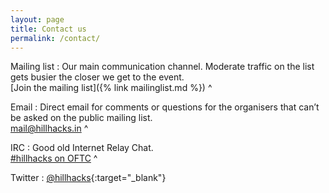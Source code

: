 ```yaml
---
layout: page
title: Contact us
permalink: /contact/
---
```


Mailing list
: Our main communication channel.  Moderate traffic on the list gets busier the
  closer we get to the event.  
  [Join the mailing list]({% link mailinglist.md %})
^

Email
: Direct email for comments or questions for the organisers that can’t be asked
  on the public mailing list.  
  [mail@hillhacks.in](mailto:mail@hillhacks.in)
^

IRC
: Good old Internet Relay Chat.  
  [#hillhacks on OFTC](irc://irc.oftc.net/#hillhacks)
^

Twitter
: [@hillhacks](https://twitter.com/hillhacks?lang=en){:target="_blank"}
